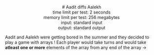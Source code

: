 <p align="center">
# Aadit diffs Aalekh <br>
time limit per test: 2 seconds <br>
memory limit per test: 256 megabytes <br>
input: standard input <br>
output: standard output <br>
</p>


Aadit and Aalekh were getting bored in the summer and they decided to play a game with arrays !
Each player would take turns and would take **atleast one or more** elements of the array from any end of the array -> 

